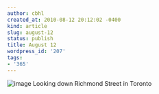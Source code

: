 ```yaml
---
author: cbhl
created_at: 2010-08-12 20:12:02 -0400
kind: article
slug: august-12
status: publish
title: August 12
wordpress_id: '207'
tags:
- '365'
---
```


![image](//images.michael-chang.ca/blog/wp-content/uploads/2010/08/wpid-IMG_20100812_132333.jpg)
Looking down Richmond Street in Toronto
